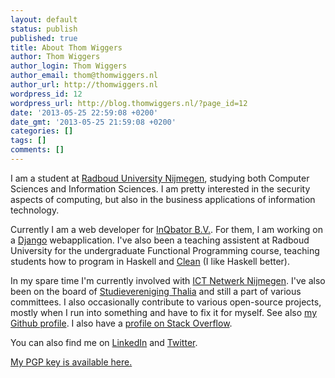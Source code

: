 ```yaml
---
layout: default
status: publish
published: true
title: About Thom Wiggers
author: Thom Wiggers
author_login: Thom Wiggers
author_email: thom@thomwiggers.nl
author_url: http://thomwiggers.nl
wordpress_id: 12
wordpress_url: http://blog.thomwiggers.nl/?page_id=12
date: '2013-05-25 22:59:08 +0200'
date_gmt: '2013-05-25 21:59:08 +0200'
categories: []
tags: []
comments: []
---
```

<p>I am a student at <a title="Radboud University Website" href="http://www.ru.nl/" rel="nofollow" target="_blank">Radboud University Nijmegen</a>, studying both Computer Sciences and Information Sciences. I am pretty interested in the security aspects of computing, but also in the business applications of information technology.</p>
<p>Currently I am a web developer for <a href="http://inqbator.nl" target="_blank">InQbator B.V.</a>. For them, I am working on a <a href="http://django-project.org" rel="nofollow" target="_blank">Django</a> webapplication. I've also been a teaching assistent at Radboud University for the undergraduate Functional Programming course, teaching students how to program in Haskell and <a href="http://clean.cs.ru.nl" rel="nofollow" target="_blank">Clean</a> (I like Haskell better).</p>
<p>In my spare time I'm currently involved with <a href="http://ictnetwerknijmegen.nl">ICT Netwerk Nijmegen</a>. I've also been on the board of <a href="http://www.thalia.nu">Studievereniging Thalia</a> and still a part of various committees. I also occasionally contribute to various open-source projects, mostly when I run into something and have to fix it for myself. See also <a href="http://github.com/thomwiggers">my Github profile</a>. I also have a <a href="https://stackoverflow.com/users/248065/thom-wiggers">profile on Stack Overflow</a>.</p>
<p>You can also find me on <a href="http://nl.linkedin.com/in/thomwiggers/en" rel="nofollow">LinkedIn</a> and <a href="https://twitter.com/thomwiggers">Twitter</a>.</p>
<p><a href="http://pgp.surfnet.nl/pks/lookup?op=vindex&amp;search=0x915d4ed34871e82f&amp;fingerprint=on">My PGP key is available here.</a></p>
